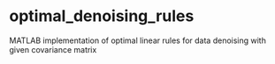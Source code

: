 # optimal_denoising_rules
MATLAB implementation of optimal linear rules for data denoising with given covariance matrix
